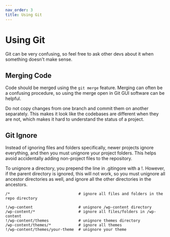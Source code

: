 ```yaml
---
nav_order: 3
title: Using Git
---
```

# Using Git

Git can be very confusing, so feel free to ask other devs about it when something doesn't make sense.

## Merging Code
Code should be merged using the `git merge` feature. Merging can often be a
confusing procedure, so using the merge open in Git GUI software can be helpful.

Do not copy changes from one branch and commit them on another separately. This
makes it look like the codebases are different when they are not, which makes
it hard to understand the status of a project.

## Git Ignore
Instead of ignoring files and folders specifically, newer projects ignore everything, and then you must unignore your project folders.  This helps avoid accidentally adding non-project files to the repository.

To unignore a directory, you prepend the line in .gitingore with a !.  However, if the parent directory is ignored, this will not work, so you must unignore all ancestor directories as well, and ignore all the other directories in the ancestors.

```
/*                              # ignore all files and folders in the repo directory

!/wp-content                    # unignore /wp-content directory
/wp-content/*                   # ignore all files/folders in /wp-content
!/wp-content/themes             # unignore themes directory
/wp-content/themes/*            # ignore all themes
!/wp-content/themes/your-theme  # unignore your theme
```
